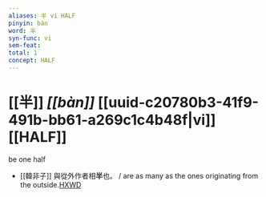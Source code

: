 ```yaml
---
aliases: 半 vi HALF
pinyin: bàn
word: 半
syn-func: vi
sem-feat: 
total: 1
concept: HALF 
---
```

# [[半]] *[[bàn]]*  [[uuid-c20780b3-41f9-491b-bb61-a269c1c4b48f|vi]] [[HALF]]
be one half
 - [[韓非子]] 與從外作者相**半**也。 / are as many as the ones originating from the outside.[HXWD](https://hxwd.org/textview.html?location=KR3c0005_tls_044-36a.9)